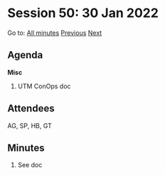 # Session 50: 30 Jan 2022

Go to: [All minutes](#) [Previous](28.md) [Next](../02/01.md)

## Agenda

**Misc**

1. UTM ConOps doc

## Attendees

AG, SP, HB, GT

## Minutes

1. See doc